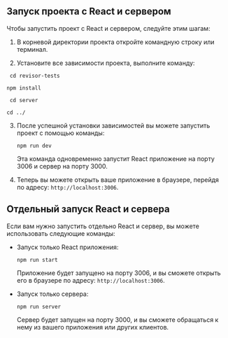 ## Запуск проекта с React и сервером

Чтобы запустить проект с React и сервером, следуйте этим шагам:

1. В корневой директории проекта откройте командную строку или терминал.

2. Установите все зависимости проекта, выполните команду:

  ```shell
   cd revisor-tests
   ```

   ```shell
   npm install
   ```

   ```shell
    cd server
   ```

   ```shell
   cd ../
   ```

3. После успешной установки зависимостей вы можете запустить проект с помощью команды:

   ```shell
   npm run dev
   ```

   Эта команда одновременно запустит React приложение на порту 3006 и сервер на порту 3000.

4. Теперь вы можете открыть ваше приложение в браузере, перейдя по адресу: `http://localhost:3006`.

## Отдельный запуск React и сервера

Если вам нужно запустить отдельно React и сервер, вы можете использовать следующие команды:

- Запуск только React приложения:

  ```shell
  npm run start
  ```

  Приложение будет запущено на порту 3006, и вы сможете открыть его в браузере по адресу: `http://localhost:3006`.

- Запуск только сервера:

  ```shell
  npm run server
  ```

  Сервер будет запущен на порту 3000, и вы сможете обращаться к нему из вашего приложения или других клиентов.


